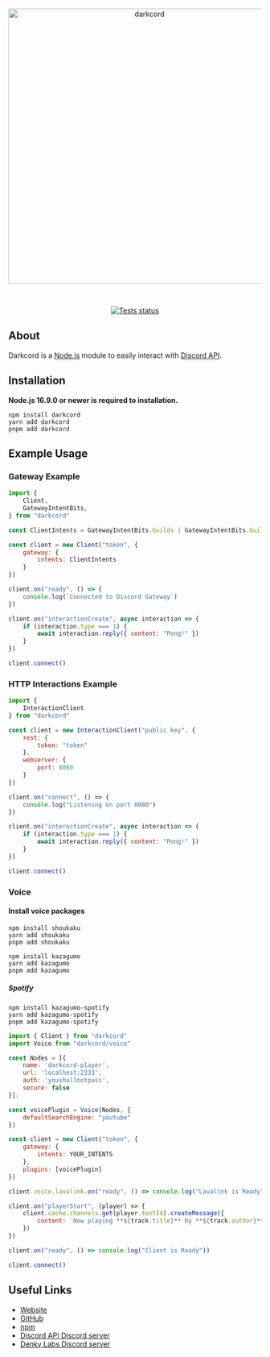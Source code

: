 <div align="center">
	<br />
    	<p>
		<img src="https://media.discordapp.net/attachments/903700220259487767/1068110112687935518/darkcord.png" width="546" alt="darkcord" />
	</p>
    <br />
    	<p>
		<a href="https://github.com/denkylabs/darkcord/actions"><img src="https://github.com/denkylabs/darkcord/actions/workflows/tests.yml/badge.svg" alt="Tests status" /></a>
	</p>
</div>

## About
Darkcord is a [Node.js](https://nodejs.org) module to easily interact with
[Discord API](https://discord.com/developers/docs/intro).

## Installation
**Node.js 16.9.0 or newer is required to installation.**

```sh-session
npm install darkcord
yarn add darkcord
pnpm add darkcord
```

## Example Usage

### Gateway Example
```js
import {
    Client,
    GatewayIntentBits,
} from "darkcord"

const ClientIntents = GatewayIntentBits.Guilds | GatewayIntentBits.GuildMessage | GatewayIntentBits.MessageContent

const client = new Client("token", {
    gateway: {
        intents: ClientIntents
    }
})

client.on("ready", () => {
    console.log(`Connected to Discord Gateway`)
})

client.on("interactionCreate", async interaction => {
    if (interaction.type === 1) {
        await interaction.reply({ content: "Pong!" })
    }
})

client.connect()
```
### HTTP Interactions Example
```js
import {
    InteractionClient
} from "darkcord"

const client = new InteractionClient("public key", {
    rest: {
        token: "token"
    },
    webserver: {
        port: 8080
    }
})

client.on("connect", () => {
    console.log("Listening on port 8080")
})

client.on("interactionCreate", async interaction => {
    if (interaction.type === 1) {
        await interaction.reply({ content: "Pong!" })
    }
})

client.connect()
```

### Voice

#### Install voice packages
```sh-session
npm install shoukaku
yarn add shoukaku
pnpm add shoukaku

npm install kazagumo
yarn add kazagumo
pnpm add kazagumo
```

##### Spotify
```sh-session
npm install kazagumo-spotify
yarn add kazagumo-spotify
pnpm add kazagumo-spotify
```

```js
import { Client } from "darkcord"
import Voice from "darkcord/voice"

const Nodes = [{
    name: 'darkcord-player',
    url: 'localhost:2333',
    auth: 'youshallnotpass',
    secure: false
}];

const voicePlugin = Voice(Nodes, {
    defaultSearchEngine: "youtube"
})

const client = new Client("token", {
    gateway: {
        intents: YOUR_INTENTS
    },
    plugins: [voicePlugin]
})

client.voice.lavalink.on("ready", () => console.log("Lavalink is Ready"))

client.on("playerStart", (player) => {
    client.cache.channels.get(player.textId).createMessage({
        content: `Now playing **${track.title}** by **${track.author}**`
    })
})

client.on("ready", () => console.log("Client is Ready"))

client.connect()
```

## Useful Links
- [Website](https://darkcord.denkylabs.com)
- [GitHub](https://github.com/denkylabs/darkcord)
- [npm](https://npmjs.com/package/darkcord)
- [Discord API Discord server](https://discord.gg/discord-api)
- [Denky Labs Discord server](https://discord.gg/98DNuKDx8j)
